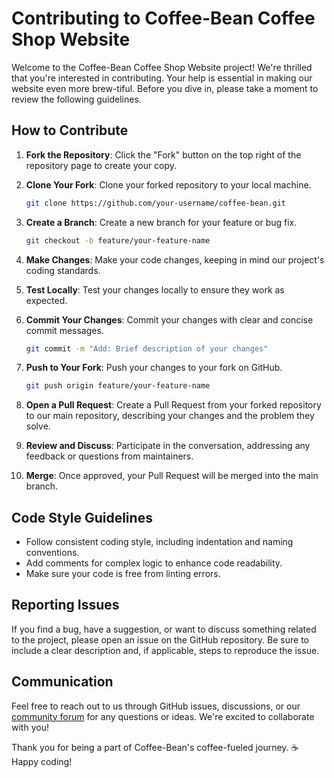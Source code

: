# Contributing to Coffee-Bean Coffee Shop Website

Welcome to the Coffee-Bean Coffee Shop Website project! We're thrilled that you're interested in contributing. Your help is essential in making our website even more brew-tiful. Before you dive in, please take a moment to review the following guidelines.

## How to Contribute

1. **Fork the Repository**: Click the "Fork" button on the top right of the repository page to create your copy.

2. **Clone Your Fork**: Clone your forked repository to your local machine.

   ```bash
   git clone https://github.com/your-username/coffee-bean.git
   ```

3. **Create a Branch**: Create a new branch for your feature or bug fix.

   ```bash
   git checkout -b feature/your-feature-name
   ```

4. **Make Changes**: Make your code changes, keeping in mind our project's coding standards.

5. **Test Locally**: Test your changes locally to ensure they work as expected.

6. **Commit Your Changes**: Commit your changes with clear and concise commit messages.

   ```bash
   git commit -m "Add: Brief description of your changes"
   ```

7. **Push to Your Fork**: Push your changes to your fork on GitHub.

   ```bash
   git push origin feature/your-feature-name
   ```

8. **Open a Pull Request**: Create a Pull Request from your forked repository to our main repository, describing your changes and the problem they solve.

9. **Review and Discuss**: Participate in the conversation, addressing any feedback or questions from maintainers.

10. **Merge**: Once approved, your Pull Request will be merged into the main branch.

## Code Style Guidelines

- Follow consistent coding style, including indentation and naming conventions.
- Add comments for complex logic to enhance code readability.
- Make sure your code is free from linting errors.

## Reporting Issues

If you find a bug, have a suggestion, or want to discuss something related to the project, please open an issue on the GitHub repository. Be sure to include a clear description and, if applicable, steps to reproduce the issue.

## Communication

Feel free to reach out to us through GitHub issues, discussions, or our [community forum]([link-to-forum](https://github.com/yash19sinha/coffee-bean/discussions/2)) for any questions or ideas. We're excited to collaborate with you!

Thank you for being a part of Coffee-Bean's coffee-fueled journey. ☕ Happy coding!
